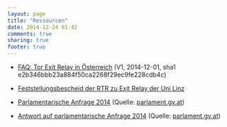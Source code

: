 ```yaml
---
layout: page
title: "Ressourcen"
date: 2014-12-24 01:42
comments: true
sharing: true
footer: true
---
```

* [FAQ: Tor Exit Relay in Österreich](/downloads/Tor_FAQ_V1.pdf) (V1, 2014-12-01, sha1 e2b346bbb23a884f50ca2268f29ec9fe228cdb4c)

* [Feststellungsbescheid der RTR zu Exit Relay der Uni Linz](/downloads/Feststellungsbescheid_Uni_Linz.pdf)

* [Parlamentarische Anfrage 2014](/downloads/Parlament_Tor_2014_Anfrage.pdf) (Quelle: [parlament.gv.at](http://www.parlament.gv.at/PAKT/VHG/XXV/J/J_02054/index.shtml))

* [Antwort auf parlamentarische Anfrage 2014](/downloads/Parlament_Tor_2014_Antwort.pdf) (Quelle: [parlament.gv.at](http://www.parlament.gv.at/PAKT/VHG/XXV/AB/AB_01844/index.shtml))
